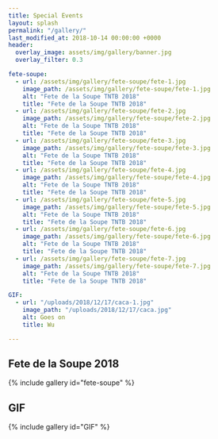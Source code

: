 ```yaml
---
title: Special Events
layout: splash
permalink: "/gallery/"
last_modified_at: 2018-10-14 00:00:00 +0000
header:
  overlay_image: assets/img/gallery/banner.jpg
  overlay_filter: 0.3

fete-soupe:
  - url: /assets/img/gallery/fete-soupe/fete-1.jpg
    image_path: /assets/img/gallery/fete-soupe/fete-1.jpg
    alt: "Fete de la Soupe TNTB 2018"
    title: "Fete de la Soupe TNTB 2018"
  - url: /assets/img/gallery/fete-soupe/fete-2.jpg
    image_path: /assets/img/gallery/fete-soupe/fete-2.jpg
    alt: "Fete de la Soupe TNTB 2018"
    title: "Fete de la Soupe TNTB 2018"
  - url: /assets/img/gallery/fete-soupe/fete-3.jpg
    image_path: /assets/img/gallery/fete-soupe/fete-3.jpg
    alt: "Fete de la Soupe TNTB 2018"
    title: "Fete de la Soupe TNTB 2018"
  - url: /assets/img/gallery/fete-soupe/fete-4.jpg
    image_path: /assets/img/gallery/fete-soupe/fete-4.jpg
    alt: "Fete de la Soupe TNTB 2018"
    title: "Fete de la Soupe TNTB 2018"
  - url: /assets/img/gallery/fete-soupe/fete-5.jpg
    image_path: /assets/img/gallery/fete-soupe/fete-5.jpg
    alt: "Fete de la Soupe TNTB 2018"
    title: "Fete de la Soupe TNTB 2018"
  - url: /assets/img/gallery/fete-soupe/fete-6.jpg
    image_path: /assets/img/gallery/fete-soupe/fete-6.jpg
    alt: "Fete de la Soupe TNTB 2018"
    title: "Fete de la Soupe TNTB 2018"
  - url: /assets/img/gallery/fete-soupe/fete-7.jpg
    image_path: /assets/img/gallery/fete-soupe/fete-7.jpg
    alt: "Fete de la Soupe TNTB 2018"
    title: "Fete de la Soupe TNTB 2018"

GIF:
  - url: "/uploads/2018/12/17/caca-1.jpg"
    image_path: "/uploads/2018/12/17/caca.jpg"
    alt: Goes on
    title: Wu

---
```

## Fete de la Soupe 2018

{% include gallery id="fete-soupe" %}

## GIF

{% include gallery id="GIF" %}

